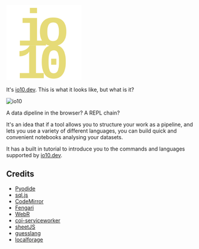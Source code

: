 <img src="assets/favicon-dark.svg" width=200/>

It's [io10.dev](https://io10.dev). This is what it looks like, but what is it?

![io10](https://github.com/mwenge/io10.dev/assets/58846/b0abcb75-7849-4371-84dc-bb47c889384b)

A data dipeline in the browser? A REPL chain?

It's an idea that if a tool allows you to structure your work as a pipeline, and lets you use a variety of different languages,
you can build quick and convenient notebooks analysing your datasets.

It has a built in tutorial to introduce you to the commands and languages supported by [io10.dev](https://io10.dev).

## Credits
- [Pyodide](https://pyodide.org)
- [sql.js](https://sql.js.org)
- [CodeMirror](https://codemirror.net)
- [Fengari](https://github.com/fengari-lua/fengari-web)
- [WebR](https://github.com/georgestagg/webR)
- [coi-serviceworker](https://github.com/gzuidhof/coi-serviceworker)
- [sheetJS](https://sheetjs.com/)
- [guesslang](https://github.com/yoeo/guesslang)
- [localforage](https://localforage.github.io/)
